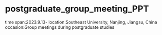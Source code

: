 # postgraduate_group_meeting_PPT

time span:2023.9.13-
location:Southeast University, Nanjing, Jiangsu, China
occasion:Group meetings during postgraduate studies
